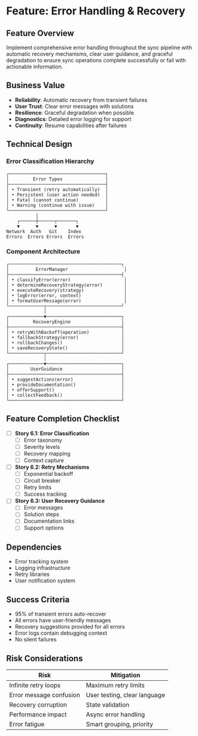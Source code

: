 # Feature: Error Handling & Recovery

## Feature Overview

Implement comprehensive error handling throughout the sync pipeline with automatic recovery mechanisms, clear user guidance, and graceful degradation to ensure sync operations complete successfully or fail with actionable information.

## Business Value

- **Reliability**: Automatic recovery from transient failures
- **User Trust**: Clear error messages with solutions
- **Resilience**: Graceful degradation when possible
- **Diagnostics**: Detailed error logging for support
- **Continuity**: Resume capabilities after failures

## Technical Design

### Error Classification Hierarchy

```
┌────────────────────────────────────┐
│         Error Types                │
├────────────────────────────────────┤
│ • Transient (retry automatically)  │
│ • Persistent (user action needed)  │
│ • Fatal (cannot continue)          │
│ • Warning (continue with issue)    │
└────────────────────────────────────┘
           │
    ┌──────┼──────┬───────┐
    ▼      ▼      ▼       ▼
Network  Auth   Git    Index
Errors  Errors Errors  Errors
```

### Component Architecture

```
┌──────────────────────────────────────────┐
│          ErrorManager                     │
├──────────────────────────────────────────┤
│ • classifyError(error)                    │
│ • determineRecoveryStrategy(error)        │
│ • executeRecovery(strategy)               │
│ • logError(error, context)                │
│ • formatUserMessage(error)                │
└─────────────┬────────────────────────────┘
              │
┌─────────────▼────────────────────────────┐
│         RecoveryEngine                   │
├──────────────────────────────────────────┤
│ • retryWithBackoff(operation)            │
│ • fallbackStrategy(error)                │
│ • rollbackChanges()                      │
│ • saveRecoveryState()                    │
└─────────────┬────────────────────────────┘
              │
┌─────────────▼────────────────────────────┐
│        UserGuidance                      │
├──────────────────────────────────────────┤
│ • suggestActions(error)                  │
│ • provideDocumentation()                 │
│ • offerSupport()                         │
│ • collectFeedback()                      │
└──────────────────────────────────────────┘
```

## Feature Completion Checklist

- [ ] **Story 6.1: Error Classification**
  - [ ] Error taxonomy
  - [ ] Severity levels
  - [ ] Recovery mapping
  - [ ] Context capture

- [ ] **Story 6.2: Retry Mechanisms**
  - [ ] Exponential backoff
  - [ ] Circuit breaker
  - [ ] Retry limits
  - [ ] Success tracking

- [ ] **Story 6.3: User Recovery Guidance**
  - [ ] Error messages
  - [ ] Solution steps
  - [ ] Documentation links
  - [ ] Support options

## Dependencies

- Error tracking system
- Logging infrastructure
- Retry libraries
- User notification system

## Success Criteria

- 95% of transient errors auto-recover
- All errors have user-friendly messages
- Recovery suggestions provided for all errors
- Error logs contain debugging context
- No silent failures

## Risk Considerations

| Risk | Mitigation |
|------|------------|
| Infinite retry loops | Maximum retry limits |
| Error message confusion | User testing, clear language |
| Recovery corruption | State validation |
| Performance impact | Async error handling |
| Error fatigue | Smart grouping, priority |